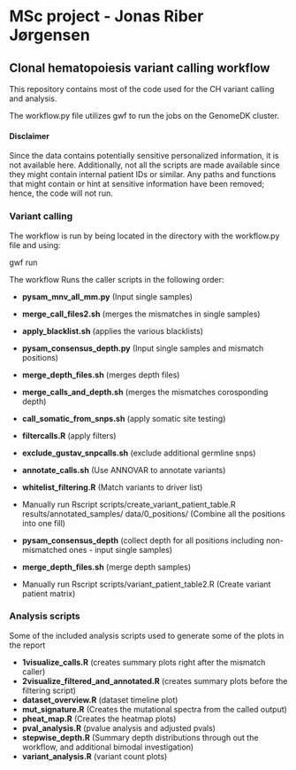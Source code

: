 # MSc project - Jonas Riber Jørgensen
## Clonal hematopoiesis variant calling workflow

This repository contains most of the code used for the CH variant calling and analysis.

The workflow.py file utilizes gwf to run the jobs on the GenomeDK cluster.

#### Disclaimer 
Since the data contains potentially sensitive personalized information, it is not available here.
Additionally, not all the scripts are made available since they might contain internal patient IDs or similar.
Any paths and functions that might contain or hint at sensitive information have been removed; hence, the code will not run.



### Variant calling
The workflow is run by being located in the directory with the workflow.py file and using:

gwf run

The workflow Runs the caller scripts in the following order:
- **pysam_mnv_all_mm.py**           (Input single samples)
- **merge_call_files2.sh**          (merges the mismatches in single samples)
- **apply_blacklist.sh**           (applies the various blacklists)
- **pysam_consensus_depth.py**      (Input single samples and mismatch positions)
- **merge_depth_files.sh**          (merges depth files)
- **merge_calls_and_depth.sh**      (merges the mismatches corosponding depth)
- **call_somatic_from_snps.sh**     (apply somatic site testing)
- **filtercalls.R**                 (apply filters)
- **exclude_gustav_snpcalls.sh**    (exclude additional germline snps)
- **annotate_calls.sh**             (Use ANNOVAR to annotate variants)
- **whitelist_filtering.R**         (Match variants to driver list)

- Manually run Rscript scripts/create_variant_patient_table.R results/annotated_samples/ data/0_positions/
  (Combine all the positions into one fill)
  
- **pysam_consensus_depth**     (collect depth for all positions including non-mismatched ones - input single samples)
- **merge_depth_files.sh**      (merge depth samples)

- Manually run Rscript scripts/variant_patient_table2.R
  (Create variant patient matrix)


### Analysis scripts
Some of the included analysis scripts used to generate some of the plots in the report

- **1visualize_calls.R**                      (creates summary plots right after the mismatch caller)
- **2visualize_filtered_and_annotated.R**     (creates summary plots before the filtering script)
- **dataset_overview.R**                      (dataset timeline plot)
- **mut_signature.R**                         (Creates the mutational spectra from the called output)
- **pheat_map.R**                             (Creates the heatmap plots)
- **pval_analysis.R**                           (pvalue analysis and adjusted pvals)
- **stepwise_depth.R**                        (Summary depth distributions through out the workflow, and additional bimodal investigation)
- **variant_analysis.R**                        (variant count plots)  
